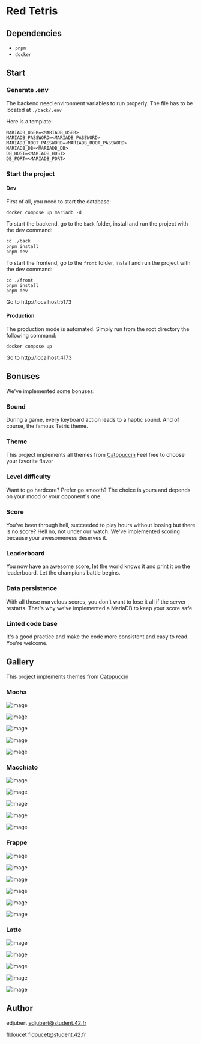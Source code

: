 # Red Tetris
## Dependencies
- `pnpm`
- `docker`

## Start
### Generate .env
The backend need environment variables to run properly.
The file has to be located at `./back/.env`

Here is a template:
```dotenv
MARIADB_USER=<MARIADB_USER>
MARIADB_PASSWORD=<MARIADB_PASSWORD>
MARIADB_ROOT_PASSWORD=<MARIADB_ROOT_PASSWORD>
MARIADB_DB=<MARIADB_DB>
DB_HOST=<MARIADB_HOST>
DB_PORT=<MARIADB_PORT>
```

### Start the project
#### Dev
First of all, you need to start the database:
```shell
docker compose up mariadb -d
```

To start the backend, go to the `back` folder, install and run the project with the dev command:
```shell
cd ./back
pnpm install
pnpm dev
```

To start the frontend, go to the `front` folder, install and run the project with the dev command:
```shell
cd ./front
pnpm install
pnpm dev
```

Go to http://localhost:5173

#### Production
The production mode is automated. Simply run from the root directory the following command:
```shell
docker compose up
```

Go to http://localhost:4173

## Bonuses
We've implemented some bonuses:

### Sound
During a game, every keyboard action leads to a haptic sound.
And of course, the famous Tetris theme.

### Theme
This project implements all themes from [Catppuccin](https://catppuccin.com/)
Feel free to choose your favorite flavor

### Level difficulty
Want to go hardcore? Prefer go smooth?
The choice is yours and depends on your mood or your opponent's one.

### Score
You've been through hell, succeeded to play hours without loosing but there is no score?
Hell no, not under our watch.
We've implemented scoring because your awesomeness deserves it.

### Leaderboard
You now have an awesome score, let the world knows it and print it on the leaderboard.
Let the champions battle begins.

### Data persistence
With all those marvelous scores, you don't want to lose it all if the server restarts.
That's why we've implemented a MariaDB to keep your score safe.

### Linted code base
It's a good practice and make the code more consistent and easy to read.
You're welcome.


## Gallery
This project implements themes from [Catppuccin](https://catppuccin.com/)
### Mocha
![image](https://github.com/user-attachments/assets/7d70c409-7be4-4886-987a-e1a31af67174)

![image](https://github.com/user-attachments/assets/c2dd7556-4ab0-4af4-94f7-f515e8bfb5bd)

![image](https://github.com/user-attachments/assets/ac6c9b32-9103-4e24-97f8-d90e3dff47dd)

![image](https://github.com/user-attachments/assets/c776e104-f7c2-46b4-8835-1af3b0040541)

![image](https://github.com/user-attachments/assets/f6e842de-b8b5-4c11-8a7c-f7de28926831)

### Macchiato
![image](https://github.com/user-attachments/assets/3a0e33c7-12a4-4ae9-ae66-69f0ff902ea4)

![image](https://github.com/user-attachments/assets/bc8b8bf7-9307-42bc-a776-75d4c2a4717f)

![image](https://github.com/user-attachments/assets/1ebca906-1617-4d0a-ad12-e08fcad57cdc)

![image](https://github.com/user-attachments/assets/8c57abb9-9f0a-4cc4-be68-55a725c62a9b)

![image](https://github.com/user-attachments/assets/3f033c09-574b-4c8b-984a-4d03a8806b01)

### Frappe
![image](https://github.com/user-attachments/assets/5908ae08-7fae-4768-a6af-81a0cee49a2d)

![image](https://github.com/user-attachments/assets/285653ae-6509-40f5-bccb-a3f6a4c9d5ac)

![image](https://github.com/user-attachments/assets/46d287db-e72f-4378-9e5a-f37c1ccdcc1f)

![image](https://github.com/user-attachments/assets/e617c5f6-a3e2-4e25-b4f9-cef8b7fe5d07)

![image](https://github.com/user-attachments/assets/7fbc951f-94b7-44ca-bffb-372fd2108a10)

![image](https://github.com/user-attachments/assets/4ce4d6d1-fc60-4ad4-aa12-425627d781dc)

### Latte
![image](https://github.com/user-attachments/assets/032f73d4-e5b2-43cc-8569-2a2c8bc7800f)

![image](https://github.com/user-attachments/assets/16dcef6c-897f-4791-af0b-6d5db6942564)

![image](https://github.com/user-attachments/assets/ee25a8c8-36d1-4b11-8e6d-140619bbe22c)

![image](https://github.com/user-attachments/assets/fbc64e31-e1e1-43a7-8f6d-ff3ce597e6f8)

![image](https://github.com/user-attachments/assets/433adc1d-43b7-4a00-9051-2710bef564c3)


## Author
edjubert <edjubert@student.42.fr>

fldoucet <fldoucet@student.42.fr>
